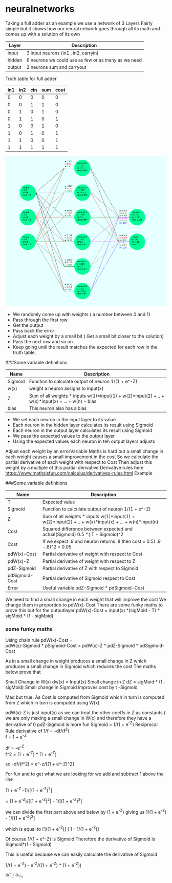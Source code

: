 # neuralnetworks

Taking a full adder as an example we use a network of 3 Layers
Fairly simple but it shows how our neural network goes through all its math and comes up with a solution of its own

| Layer | Description | 
| --- | --- |
| input | 3 input neurons (in1 , in2, carryin)|
| hidden | 6 neurons we could use as few or as many as we need|
| output| 2 neurons sum and carryout|  

Truth table for full adder

| in1 | in2 | cin| sum| cout|
| --- | --- |--- | --- | --- |
|0|0|0|0|0
|0|0|1|1|0
|0|1|0|1|0
|0|1|1|0|1
|1|0|0|1|0
|1|0|1|0|1
|1|1|0|0|1
|1|1|1|1|1   

![alt text](adder.bmp "Logo Title Text 1")


- We randomly come up with weights ( a number between 0 and 1) 
- Pass through the first row 
- Get the output
- Pass back the error
- Adjust each weight by a small bit ( Get a small bit closer to the solution)
- Pass the next row and so on.
- Keep going until the result matches the expected for each row in the truth table.
 
###Some variable definitions

| Name | Description |
| --- | --- |
|Sigmoid |        Function to calculate output of neuron  1/(1 + e^-Z) |
| w(x) |      weight a neuron assigns to input(x) 
|Z  |             Sum of all weights * inputs  w(1)*input(1) + w(2)*input(2) + .. + w(x)*input(x) + ... + w(n)  - bias 
| bias |  This neuron also has a bias

- We set each neuron in the input layer to its value
- Each neuron in the hidden layer calculates its result using Sigmoid
- Each neuron in the output layer calculates its result using Sigmoid 
- We pass the expected values to the output layer
- Using the expected values each neuron in teh output layers adjusts 

Adjust each weight by an errorVariable
Maths is hard but a small change in each weight causes a small improvement in the cost
So we calculate the partial derivative  of each weight with respect  to Cost
Then adjust this weight by a multiple of this  partial derivative 
Derivative rules here https://www.mathsisfun.com/calculus/derivatives-rules.html
Example 


###Some variable definitions

| Name | Description |
| --- | --- |
| T   |            Expected value |
|Sigmoid |        Function to calculate output of neuron  1/(1 + e^-Z) |
|Z  |             Sum of all weights * inputs  w(1)*input(1) + w(2)*input(2) + .. + w(x)*input(x) + ... + w(n)*input(n)| 
|Cost|            Squared difference between expected and actual(Sigmoid)   0.5 *( T - Sigmoid)^2 |
|Cost| If we expect .9 and neuron returns .8 then cost = 0.5( .9 -.8)^2 = 0.05|
|pdW(x)-Cost|     Partial derivative  of weight with respect  to Cost  <br>
|pdW(x)-Z|        Partial derivative  of weight with respect  to Z
|pdZ-Sigmoid|     Partial derivative  of Z with respect  to Sigmoid
|pdSigmoid-Cost|  Partial derivative  of Sigmoid  respect  to Cost
|Error |          Useful variable  pdZ-Sigmoid *  pdSigmoid-Cost

We need to find a small change in each weight that will improve the cost
We change them in proportion to pdW(x)-Cost
There are some funky maths to prove this but for the outputlayer
 pdW(x)-Cost = input(x) *(sigMoid - T) * sigMoid * (1 - sigMoid)
       
 ### some funky maths
       
Using chain rule pdW(x)-Cost =  
 pdW(x)-Sigmoid * pSigmoid-Cost  = 
 pdW(x)-Z  *  pdZ-Sigmoid * pdSigmoid-Cost
 
 As in a small change in weight produces a small change in Z which produces a small change in Sigmoid which reduces the cost 
 The maths below prove that 
 
 Small Change in W(x)  dw(x) = Input(x)
 Small change in Z dZ =   sigMoid * (1 - sigMoid)
 Small change in Sigmoid improves cost by t -Sigmoid
  
 
 Mad but true.   As Cost is computed from Sigmoid which in turn is computed from Z which in turn is computed using W(x)

 pdW(x)-Z is just   input(x) as we can treat the other coeffs in Z as constants ( we are only making a small change in W(x) and therefore they have a derivative of 0
 pdZ-Sigmoid is more fun  Sigmoid = 1/(1 + e<sup>-Z</sup>)
 Reciprocal Rule  derivative of 1/f =   -df/(f<sup>2</sup>)    
 f =  1 + e<sup>-Z</sup>
  
 df  = -e<sup>-Z</sup>    
 f^2 = (1 + e<sup>-Z</sup>) * (1 + e<sup>-Z</sup>)  
 
 so -df/(f^2) =
   e^-z/[(1 + e^-Z)^2]
   
 For fun and to get what we are looking for we add and subtract 1 above the line
 
 (1 + e<sup>-Z</sup> -1)/[(1 + e<sup>-Z</sup>)<sup>2</sup>]
 
 =
  (1 + e<sup>-Z</sup>)/[(1 + e<sup>-Z</sup>)<sup>2</sup>]  - 1/[(1 + e<sup>-Z</sup>)<sup>2</sup>]
  
  we can divide the first part above and below by (1 + e<sup>-Z</sup>) giving us
  1/(1 + e<sup>-Z</sup>) - 1/[(1 + e<sup>-Z</sup>)<sup>2</sup>]
  
  which is equal to
  [1/(1 + e<sup>-Z</sup>)] ( 1 - 1/(1 + e<sup>-Z</sup>)]
  
  Of course 1/(1 + e^-Z) is Sigmoid 
  Therefore the derivative of Sigmoid is 
  Sigmoid*(1 - Sigmoid)
  
  This is useful because we can easily calculate the derivative of Sigmoid
  
  
   
     
  1/(1 + e<sup>-Z</sup>)  -  e<sup>-Z</sup>/((1 + e<sup>-Z</sup>) * (1 + e<sup>-Z</sup>))
    
    
<math xmlns="http://www.w3.org/1998/Math/MathML">
  <mi mathvariant="normal">&#x2202;<!-- ∂ --></mi>
  <mi>C</mi>
  <mrow class="MJX-TeXAtom-ORD">
    <mo>/</mo>
  </mrow>
  <mi mathvariant="normal">&#x2202;<!-- ∂ --></mi>
  <msub>
    <mi>w</mi>
    <mi>k</mi>
  </msub>
</math>
